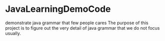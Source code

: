 # JavaLearningDemoCode
demonstrate java grammar that few people cares
The purpose of this project is to figure out the very detail of java grammar that we do not focus usually.
